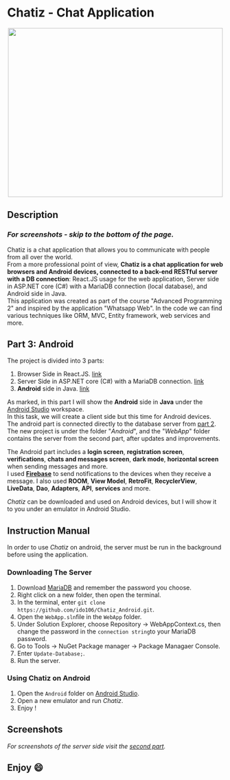 
# Chatiz - Chat Application
<p align="center">
  <img 
    width="500"
    height="393"
    src="https://user-images.githubusercontent.com/92651125/197267879-3c5e0b83-5f6a-4a4c-a414-80e77f2bb319.png"
  >
</p>

## Description
### ***For screenshots - skip to the bottom of the page.***  


Chatiz is a chat application that allows you to communicate with people from all over the world.  
From a more professional point of view, **Chatiz is a chat application for web browsers and Android devices, connected to a back-end RESTful server with a DB connection**: React.JS usage for the web application, Server side in ASP.NET core (C#) with a MariaDB connection (local database), and Android side in Java.  
This application was created as part of the course "Advanced Programming 2" and inspired by the application "Whatsapp Web". In the code we can find various techniques like ORM, MVC, Entity framework, web services and more.  

## Part 3: Android
The project is divided into 3 parts:

 1. Browser Side in React.JS. [link](https://github.com/ido106/Chatiz_Browser)
 2. Server Side in ASP.NET core (C#) with a MariaDB connection. [link](https://github.com/ido106/Chatiz_Server)
 3. **Android** side in Java. [link](https://github.com/ido106/Chatiz_Android)  

As marked, in this part I will show the **Android** side in **Java** under the [Android Studio](https://developer.android.com/studio?gclid=CjwKCAjwzNOaBhAcEiwAD7Tb6IlC-UqXarEgUcyvqjBqfaW5bQBfScI-sxX_qT2Pdep-jkNdh-jrIBoCnn4QAvD_BwE&gclsrc=aw.ds) workspace.  
In this task, we will create a client side but this time for Android devices. The android part is connected directly to the database server from [part 2](https://github.com/ido106/Chatiz_Server).
The new project is under the folder "*Android*", and the "*WebApp*" folder contains the server from the second part, after updates and improvements. 

The Android part includes a **login screen**, **registration screen**, **verifications**, **chats and messages screen**, **dark mode**, **horizontal screen** when sending messages and more.  
I used [**Firebase**](https://firebase.google.com/) to send notifications to the devices when they receive a message. I also used **ROOM**, **View Model**, **RetroFit**, **RecyclerView**, **LiveData**, **Dao**, **Adapters**, **API**, **services** and more.

*Chatiz* can be downloaded and used on Android devices, but I will show it to you under an emulator in Android Studio.



## Instruction Manual
In order to use *Chatiz* on android, the server must be run in the background before using the application.

### Downloading The Server
 1. Download [MariaDB](https://mariadb.org/download/?t=mariadb&p=mariadb&r=10.11.0&os=windows&cpu=x86_64&pkg=msi&m=truenetwork) and remember the password you choose.
 2. Right click on a new folder, then open the terminal.
 3. In the terminal, enter `git clone https://github.com/ido106/Chatiz_Android.git`.
 4. Open the `WebApp.sln`file in the `WebApp` folder.
 5. Under Solution Explorer, choose Repository -> WebAppContext.cs, then change the password in the `connection string`to your MariaDB password.
 6. Go to Tools -> NuGet Package manager -> Package Managaer Console.
 7. Enter `Update-Database;`.
 8. Run the server.

### Using Chatiz on Android
 1. Open the `Android` folder on [Android Studio](https://developer.android.com/studio?gclid=CjwKCAjwzNOaBhAcEiwAD7Tb6FYLIUSDCO7585dz_slTgxQxjOi-y8r5MoKIFEFzsNkYKv7G9n9NBBoCcocQAvD_BwE&gclsrc=aw.ds).
 2. Open a new emulator and run *Chatiz*.
 3. Enjoy !

## Screenshots
*For screenshots of the server side visit the [second part](https://github.com/ido106/Chatiz_Server).*


## **Enjoy	:smile:**
